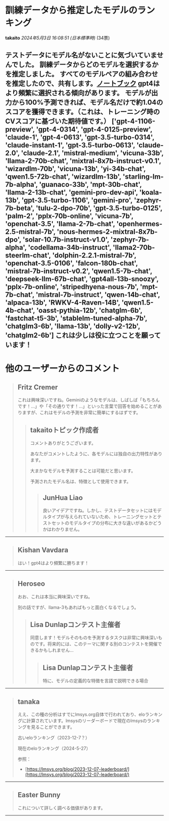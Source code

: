 # 訓練データから推定したモデルのランキング

**takaito** *2024年5月3日 16:08:51 (日本標準時)* (34票)

テストデータにモデル名がないことに気づいていませんでした。
訓練データからどのモデルを選択するかを推定しました。
すべてのモデルペアの組み合わせを推定したので、共有します。[ノートブック](https://www.kaggle.com/code/takaito/lmsys-model-name-catboostclassifier/notebook)
gpt4はより頻繁に選択される傾向があります。
モデルが出力から100%予測できれば、モデル名だけで約1.04のスコアを獲得できます。（これは、トレーニング時のCVスコアに基づいた期待値です。）
['gpt-4-1106-preview', 'gpt-4-0314', 'gpt-4-0125-preview', 'claude-1', 'gpt-4-0613', 'gpt-3.5-turbo-0314', 'claude-instant-1', 'gpt-3.5-turbo-0613', 'claude-2.0', 'claude-2.1', 'mistral-medium', 'vicuna-33b', 'llama-2-70b-chat', 'mixtral-8x7b-instruct-v0.1', 'wizardlm-70b', 'vicuna-13b', 'yi-34b-chat', 'qwen1.5-72b-chat', 'wizardlm-13b', 'starling-lm-7b-alpha', 'guanaco-33b', 'mpt-30b-chat', 'llama-2-13b-chat', 'gemini-pro-dev-api', 'koala-13b', 'gpt-3.5-turbo-1106', 'gemini-pro', 'zephyr-7b-beta', 'tulu-2-dpo-70b', 'gpt-3.5-turbo-0125', 'palm-2', 'pplx-70b-online', 'vicuna-7b', 'openchat-3.5', 'llama-2-7b-chat', 'openhermes-2.5-mistral-7b', 'nous-hermes-2-mixtral-8x7b-dpo', 'solar-10.7b-instruct-v1.0', 'zephyr-7b-alpha', 'codellama-34b-instruct', 'llama2-70b-steerlm-chat', 'dolphin-2.2.1-mistral-7b', 'openchat-3.5-0106', 'falcon-180b-chat', 'mistral-7b-instruct-v0.2', 'qwen1.5-7b-chat', 'deepseek-llm-67b-chat', 'gpt4all-13b-snoozy', 'pplx-7b-online', 'stripedhyena-nous-7b', 'mpt-7b-chat', 'mistral-7b-instruct', 'qwen-14b-chat', 'alpaca-13b', 'RWKV-4-Raven-14B', 'qwen1.5-4b-chat', 'oasst-pythia-12b', 'chatglm-6b', 'fastchat-t5-3b', 'stablelm-tuned-alpha-7b', 'chatglm3-6b', 'llama-13b', 'dolly-v2-12b', 'chatglm2-6b']
これは少しは役に立つことを願っています！
---
# 他のユーザーからのコメント
> ## Fritz Cremer
> 
> これは興味深いですね。Geminiのようなモデルは、しばしば「もちろんです！…」や「その通りです！…」といった言葉で回答を始めることがありますが、これはモデルの予測を非常に簡単にするはずです。
> 
> 
> 
> > ## takaitoトピック作成者
> > 
> > コメントありがとうございます。
> > 
> > あなたがコメントしたように、各モデルには独自の出力特性があります。
> > 
> > 大まかなモデルを予測することは可能だと思います。
> > 
> > 予測されたモデル名は、特徴として使用できます。
> > 
> > 
> > > ## JunHua Liao
> > > 
> > > 良いアイデアですね。しかし、テストデータセットにはモデルタイプが与えられていないため、トレーニングセットとテストセットのモデルタイプの分布に大きな違いがあるかどうかはわかりません。
> > > 
> > > 
> > > 
---
> ## Kishan Vavdara
> 
> 
> 
> はい！gpt4はより頻繁に勝ちます！
> 
> 
> 
---
> ## Heroseo
> 
> おお、これは本当に興味深いですね。
> 
> 別の話ですが、llama-3もあればもっと面白くなるでしょう。
> 
> 
> 
> > ## Lisa Dunlapコンテスト主催者
> > 
> > 同意します！モデルそのものを予測するタスクは非常に興味深いものです。将来的には、このテーマに関する別のコンテストを開催できるかもしれません…
> > 
> > 
> > > ## Lisa Dunlapコンテスト主催者
> > > 
> > > 特に、モデルの定義的な特徴を言語で説明できる場合
> > > 
> > > 
> > > 
---
> ## tanaka
> 
> ええ、この種の分析はすでにlmsys.org自体で行われており、eloランキングに計算されています。lmsysのリーダーボードで現在のlmsysのランキングを見ることができます。
> 
> 古いeloランキング（2023-12-7？）
> 
> 現在のeloランキング（2024-5-27）
> 
> 参照：
> 
> - [https://lmsys.org/blog/2023-12-07-leaderboard/](https://lmsys.org/blog/2023-12-07-leaderboard/)
> 
> 
> 
---
> ## Easter Bunny
> 
> これについて詳しく調べる価値があります。
> 
> 
> 
---

